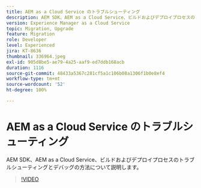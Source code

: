 ```yaml
---
title: AEM as a Cloud Service のトラブルシューティング
description: AEM SDK、AEM as a Cloud Service、ビルドおよびデプロイプロセスのトラブルシューティングとデバッグの方法について説明します。
version: Experience Manager as a Cloud Service
topic: Migration, Upgrade
feature: Migration
role: Developer
level: Experienced
jira: KT-8636
thumbnail: 336964.jpeg
exl-id: 905d8be5-ae79-4a25-aaf9-ed7ddb168acb
duration: 1116
source-git-commit: 48433a5367c281cf5a1c106b08a1306f1b0e8ef4
workflow-type: tm+mt
source-wordcount: '52'
ht-degree: 100%

---
```


# AEM as a Cloud Service のトラブルシューティング

AEM SDK、AEM as a Cloud Service、ビルドおよびデプロイプロセスのトラブルシューティングとデバッグの方法について説明します。

>[!VIDEO](https://video.tv.adobe.com/v/336964?quality=12&learn=on)
